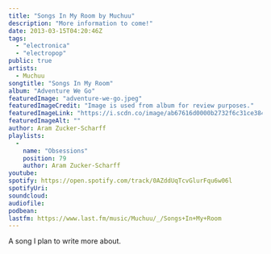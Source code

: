 ```yaml
---
title: "Songs In My Room by Muchuu"
description: "More information to come!"
date: 2013-03-15T04:20:46Z
tags:
  - "electronica"
  - "electropop"
public: true
artists:
  - Muchuu
songtitle: "Songs In My Room"
album: "Adventure We Go"
featuredImage: "adventure-we-go.jpeg"
featuredImageCredit: "Image is used from album for review purposes."
featuredImageLink: "https://i.scdn.co/image/ab67616d0000b2732f6c31ce384f4ba8c3a5c492"
featuredImageAlt: ""
author: Aram Zucker-Scharff
playlists:
  -
    name: "Obsessions"
    position: 79
    author: Aram Zucker-Scharff
youtube: 
spotify: https://open.spotify.com/track/0AZddUqTcvGlurFqu6w06l
spotifyUri: 
soundcloud:
audiofile:
podbean:
lastfm: https://www.last.fm/music/Muchuu/_/Songs+In+My+Room
---
```


A song I plan to write more about.
		